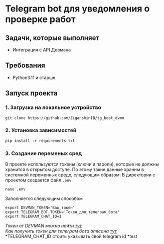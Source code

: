 # Telegram bot для уведомления о проверке работ 
## Задачи, которые выполняет
* Интеграция с API Девмана

## Требования 
* Python3.11 и старше

## Запуск проекта
### 1. Загрузка на локальное устройство 
```shell
git clone https://github.com/ZiganshinIB/tg_boot_dvmn
```
### 2. Установка зависимостей
```shell
pip install -r requirements.txt
```
### 3. Создание переменых сред
В проекте используются токены (ключи и пароли), которые не должны хранится в открытом доступе. По этому такие данные храним в системной переменных среде, следующим образом:
В директории с проектом создается файл `.env`
```shell
nano .env
```
Заполняется следующим способом
```text
export DEVMAN_TOKEN='Ваш_токен'
export TELEGRAM_BOT_TOKEN='Токен_для_телеграм_бота'
export TELEGRAM_CHAT_ID=1
```
*Токен от DEVMAN можно найти [тут](https://dvmn.org/api/docs/)*
<br>
*Как получить токен для телеграм бота описана [тут](https://core.telegram.org/bots#how-do-i-create-a-bot)*
*TELEGRAM_CHAT_ID стоить указывать свой telegram id
*test
